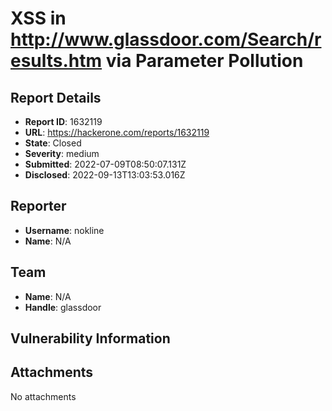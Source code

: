 # XSS in http://www.glassdoor.com/Search/results.htm via Parameter Pollution

## Report Details
- **Report ID**: 1632119
- **URL**: https://hackerone.com/reports/1632119
- **State**: Closed
- **Severity**: medium
- **Submitted**: 2022-07-09T08:50:07.131Z
- **Disclosed**: 2022-09-13T13:03:53.016Z

## Reporter
- **Username**: nokline
- **Name**: N/A

## Team
- **Name**: N/A
- **Handle**: glassdoor

## Vulnerability Information


## Attachments
No attachments
